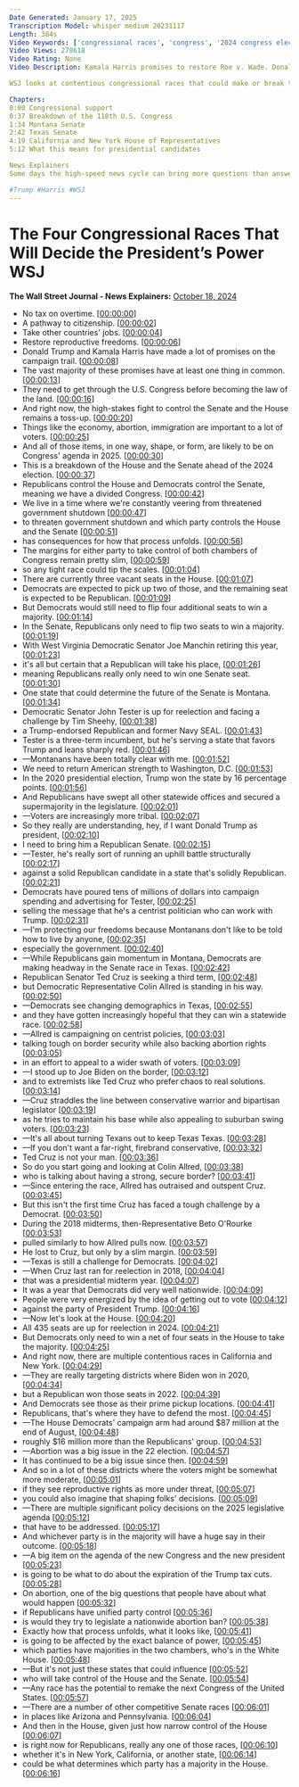 ```yaml
---
Date Generated: January 17, 2025
Transcription Model: whisper medium 20231117
Length: 384s
Video Keywords: ['congressional races', 'congress', '2024 congress election', 'congress election', 'house of repressentatives', 'the house', 'house', 'senate', 'senate races', 'house races', 'donald trump', 'gop', 'gop news', 'democratic news', 'democrats', 'kamala harris', '2024 election', 'voting', 'state congressional races', 'montana', 'montana senate race', 'texas', 'texas senate race 2024', 'new york congress', 'new york news', 'california voting', 'california news', 'trump vs harris', 'abortion', 'immigration', 'taxes', 'tax policy', 'economy', 'laws', 'usnews']
Video Views: 278618
Video Rating: None
Video Description: Kamala Harris promises to restore Roe v. Wade. Donald Trump promises returning jobs to the U.S. Those promises can’t be a reality without congressional support. Key issues in the 2024 presidential election like the economy, abortion and immigration are likely to be on Congress’s agenda in 2025. So what states could determine the direction of the country and potentially tip the scales?

WSJ looks at contentious congressional races that could make or break the future president’s agenda.

Chapters:
0:00 Congressional support
0:37 Breakdown of the 118th U.S. Congress 
1:34 Montana Senate
2:42 Texas Senate
4:19 California and New York House of Representatives 
5:12 What this means for presidential candidates 

News Explainers
Some days the high-speed news cycle can bring more questions than answers. WSJ’s news explainers break down the day's biggest stories into bite-size pieces to help you make sense of the news.

#Trump #Harris #WSJ
---
```


# The Four Congressional Races That Will Decide the President’s Power  WSJ
**The Wall Street Journal - News Explainers:** [October 18, 2024](https://www.youtube.com/watch?v=eoNYcHKT1sQ)
*  No tax on overtime. [[00:00:00](https://www.youtube.com/watch?v=eoNYcHKT1sQ&t=0.0s)]
*  A pathway to citizenship. [[00:00:02](https://www.youtube.com/watch?v=eoNYcHKT1sQ&t=2.58s)]
*  Take other countries' jobs. [[00:00:04](https://www.youtube.com/watch?v=eoNYcHKT1sQ&t=4.58s)]
*  Restore reproductive freedoms. [[00:00:06](https://www.youtube.com/watch?v=eoNYcHKT1sQ&t=6.58s)]
*  Donald Trump and Kamala Harris have made a lot of promises on the campaign trail. [[00:00:08](https://www.youtube.com/watch?v=eoNYcHKT1sQ&t=8.84s)]
*  The vast majority of these promises have at least one thing in common. [[00:00:13](https://www.youtube.com/watch?v=eoNYcHKT1sQ&t=13.120000000000001s)]
*  They need to get through the U.S. Congress before becoming the law of the land. [[00:00:16](https://www.youtube.com/watch?v=eoNYcHKT1sQ&t=16.52s)]
*  And right now, the high-stakes fight to control the Senate and the House remains a toss-up. [[00:00:20](https://www.youtube.com/watch?v=eoNYcHKT1sQ&t=20.62s)]
*  Things like the economy, abortion, immigration are important to a lot of voters. [[00:00:25](https://www.youtube.com/watch?v=eoNYcHKT1sQ&t=25.66s)]
*  And all of those items, in one way, shape, or form, are likely to be on Congress' agenda in 2025. [[00:00:30](https://www.youtube.com/watch?v=eoNYcHKT1sQ&t=30.9s)]
*  This is a breakdown of the House and the Senate ahead of the 2024 election. [[00:00:37](https://www.youtube.com/watch?v=eoNYcHKT1sQ&t=37.7s)]
*  Republicans control the House and Democrats control the Senate, meaning we have a divided Congress. [[00:00:42](https://www.youtube.com/watch?v=eoNYcHKT1sQ&t=42.1s)]
*  We live in a time where we're constantly veering from threatened government shutdown [[00:00:47](https://www.youtube.com/watch?v=eoNYcHKT1sQ&t=47.5s)]
*  to threaten government shutdown and which party controls the House and the Senate [[00:00:51](https://www.youtube.com/watch?v=eoNYcHKT1sQ&t=51.94s)]
*  has consequences for how that process unfolds. [[00:00:56](https://www.youtube.com/watch?v=eoNYcHKT1sQ&t=56.059999999999995s)]
*  The margins for either party to take control of both chambers of Congress remain pretty slim, [[00:00:59](https://www.youtube.com/watch?v=eoNYcHKT1sQ&t=59.059999999999995s)]
*  so any tight race could tip the scales. [[00:01:04](https://www.youtube.com/watch?v=eoNYcHKT1sQ&t=64.24s)]
*  There are currently three vacant seats in the House. [[00:01:07](https://www.youtube.com/watch?v=eoNYcHKT1sQ&t=67.03999999999999s)]
*  Democrats are expected to pick up two of those, and the remaining seat is expected to be Republican. [[00:01:09](https://www.youtube.com/watch?v=eoNYcHKT1sQ&t=69.36s)]
*  But Democrats would still need to flip four additional seats to win a majority. [[00:01:14](https://www.youtube.com/watch?v=eoNYcHKT1sQ&t=74.24s)]
*  In the Senate, Republicans only need to flip two seats to win a majority. [[00:01:19](https://www.youtube.com/watch?v=eoNYcHKT1sQ&t=79.12s)]
*  With West Virginia Democratic Senator Joe Manchin retiring this year, [[00:01:23](https://www.youtube.com/watch?v=eoNYcHKT1sQ&t=83.08s)]
*  it's all but certain that a Republican will take his place, [[00:01:26](https://www.youtube.com/watch?v=eoNYcHKT1sQ&t=86.8s)]
*  meaning Republicans really only need to win one Senate seat. [[00:01:30](https://www.youtube.com/watch?v=eoNYcHKT1sQ&t=90.14s)]
*  One state that could determine the future of the Senate is Montana. [[00:01:34](https://www.youtube.com/watch?v=eoNYcHKT1sQ&t=94.53999999999999s)]
*  Democratic Senator John Tester is up for reelection and facing a challenge by Tim Sheehy, [[00:01:38](https://www.youtube.com/watch?v=eoNYcHKT1sQ&t=98.1s)]
*  a Trump-endorsed Republican and former Navy SEAL. [[00:01:43](https://www.youtube.com/watch?v=eoNYcHKT1sQ&t=103.0s)]
*  Tester is a three-term incumbent, but he's serving a state that favors Trump and leans sharply red. [[00:01:46](https://www.youtube.com/watch?v=eoNYcHKT1sQ&t=106.24s)]
*  —Montanans have been totally clear with me. [[00:01:52](https://www.youtube.com/watch?v=eoNYcHKT1sQ&t=112.08s)]
*  We need to return American strength to Washington, D.C. [[00:01:53](https://www.youtube.com/watch?v=eoNYcHKT1sQ&t=113.91999999999999s)]
*  In the 2020 presidential election, Trump won the state by 16 percentage points. [[00:01:56](https://www.youtube.com/watch?v=eoNYcHKT1sQ&t=116.75999999999999s)]
*  And Republicans have swept all other statewide offices and secured a supermajority in the legislature. [[00:02:01](https://www.youtube.com/watch?v=eoNYcHKT1sQ&t=121.47999999999999s)]
*  —Voters are increasingly more tribal. [[00:02:07](https://www.youtube.com/watch?v=eoNYcHKT1sQ&t=127.19999999999999s)]
*  So they really are understanding, hey, if I want Donald Trump as president, [[00:02:10](https://www.youtube.com/watch?v=eoNYcHKT1sQ&t=130.44s)]
*  I need to bring him a Republican Senate. [[00:02:15](https://www.youtube.com/watch?v=eoNYcHKT1sQ&t=135.04s)]
*  —Tester, he's really sort of running an uphill battle structurally [[00:02:17](https://www.youtube.com/watch?v=eoNYcHKT1sQ&t=137.24s)]
*  against a solid Republican candidate in a state that's solidly Republican. [[00:02:21](https://www.youtube.com/watch?v=eoNYcHKT1sQ&t=141.2s)]
*  Democrats have poured tens of millions of dollars into campaign spending and advertising for Tester, [[00:02:25](https://www.youtube.com/watch?v=eoNYcHKT1sQ&t=145.6s)]
*  selling the message that he's a centrist politician who can work with Trump. [[00:02:31](https://www.youtube.com/watch?v=eoNYcHKT1sQ&t=151.4s)]
*  —I'm protecting our freedoms because Montanans don't like to be told how to live by anyone, [[00:02:35](https://www.youtube.com/watch?v=eoNYcHKT1sQ&t=155.04s)]
*  especially the government. [[00:02:40](https://www.youtube.com/watch?v=eoNYcHKT1sQ&t=160.28s)]
*  —While Republicans gain momentum in Montana, Democrats are making headway in the Senate race in Texas. [[00:02:42](https://www.youtube.com/watch?v=eoNYcHKT1sQ&t=162.48s)]
*  Republican Senator Ted Cruz is seeking a third term, [[00:02:48](https://www.youtube.com/watch?v=eoNYcHKT1sQ&t=168.07999999999998s)]
*  but Democratic Representative Colin Allred is standing in his way. [[00:02:50](https://www.youtube.com/watch?v=eoNYcHKT1sQ&t=170.96s)]
*  —Democrats see changing demographics in Texas, [[00:02:55](https://www.youtube.com/watch?v=eoNYcHKT1sQ&t=175.12s)]
*  and they have gotten increasingly hopeful that they can win a statewide race. [[00:02:58](https://www.youtube.com/watch?v=eoNYcHKT1sQ&t=178.96s)]
*  —Allred is campaigning on centrist policies, [[00:03:03](https://www.youtube.com/watch?v=eoNYcHKT1sQ&t=183.0s)]
*  talking tough on border security while also backing abortion rights [[00:03:05](https://www.youtube.com/watch?v=eoNYcHKT1sQ&t=185.88s)]
*  in an effort to appeal to a wider swath of voters. [[00:03:09](https://www.youtube.com/watch?v=eoNYcHKT1sQ&t=189.64s)]
*  —I stood up to Joe Biden on the border, [[00:03:12](https://www.youtube.com/watch?v=eoNYcHKT1sQ&t=192.55999999999997s)]
*  and to extremists like Ted Cruz who prefer chaos to real solutions. [[00:03:14](https://www.youtube.com/watch?v=eoNYcHKT1sQ&t=194.67999999999998s)]
*  —Cruz straddles the line between conservative warrior and bipartisan legislator [[00:03:19](https://www.youtube.com/watch?v=eoNYcHKT1sQ&t=199.16s)]
*  as he tries to maintain his base while also appealing to suburban swing voters. [[00:03:23](https://www.youtube.com/watch?v=eoNYcHKT1sQ&t=203.64s)]
*  —It's all about turning Texans out to keep Texas Texas. [[00:03:28](https://www.youtube.com/watch?v=eoNYcHKT1sQ&t=208.27999999999997s)]
*  —If you don't want a far-right, firebrand conservative, [[00:03:32](https://www.youtube.com/watch?v=eoNYcHKT1sQ&t=212.07999999999998s)]
*  Ted Cruz is not your man. [[00:03:36](https://www.youtube.com/watch?v=eoNYcHKT1sQ&t=216.92s)]
*  So do you start going and looking at Colin Allred, [[00:03:38](https://www.youtube.com/watch?v=eoNYcHKT1sQ&t=218.95999999999998s)]
*  who is talking about having a strong, secure border? [[00:03:41](https://www.youtube.com/watch?v=eoNYcHKT1sQ&t=221.64s)]
*  —Since entering the race, Allred has outraised and outspent Cruz. [[00:03:45](https://www.youtube.com/watch?v=eoNYcHKT1sQ&t=225.79999999999998s)]
*  But this isn't the first time Cruz has faced a tough challenge by a Democrat. [[00:03:50](https://www.youtube.com/watch?v=eoNYcHKT1sQ&t=230.0s)]
*  During the 2018 midterms, then-Representative Beto O'Rourke [[00:03:53](https://www.youtube.com/watch?v=eoNYcHKT1sQ&t=233.72s)]
*  pulled similarly to how Allred pulls now. [[00:03:57](https://www.youtube.com/watch?v=eoNYcHKT1sQ&t=237.23999999999998s)]
*  He lost to Cruz, but only by a slim margin. [[00:03:59](https://www.youtube.com/watch?v=eoNYcHKT1sQ&t=239.95999999999998s)]
*  —Texas is still a challenge for Democrats. [[00:04:02](https://www.youtube.com/watch?v=eoNYcHKT1sQ&t=242.95999999999998s)]
*  —When Cruz last ran for reelection in 2018, [[00:04:04](https://www.youtube.com/watch?v=eoNYcHKT1sQ&t=244.92s)]
*  that was a presidential midterm year. [[00:04:07](https://www.youtube.com/watch?v=eoNYcHKT1sQ&t=247.39999999999998s)]
*  It was a year that Democrats did very well nationwide. [[00:04:09](https://www.youtube.com/watch?v=eoNYcHKT1sQ&t=249.16s)]
*  People were very energized by the idea of getting out to vote [[00:04:12](https://www.youtube.com/watch?v=eoNYcHKT1sQ&t=252.16s)]
*  against the party of President Trump. [[00:04:16](https://www.youtube.com/watch?v=eoNYcHKT1sQ&t=256.68s)]
*  —Now let's look at the House. [[00:04:20](https://www.youtube.com/watch?v=eoNYcHKT1sQ&t=260.08s)]
*  All 435 seats are up for reelection in 2024. [[00:04:21](https://www.youtube.com/watch?v=eoNYcHKT1sQ&t=261.44s)]
*  But Democrats only need to win a net of four seats in the House to take the majority. [[00:04:25](https://www.youtube.com/watch?v=eoNYcHKT1sQ&t=265.4s)]
*  And right now, there are multiple contentious races in California and New York. [[00:04:29](https://www.youtube.com/watch?v=eoNYcHKT1sQ&t=269.76s)]
*  —They are really targeting districts where Biden won in 2020, [[00:04:34](https://www.youtube.com/watch?v=eoNYcHKT1sQ&t=274.48s)]
*  but a Republican won those seats in 2022. [[00:04:39](https://www.youtube.com/watch?v=eoNYcHKT1sQ&t=279.16s)]
*  And Democrats see those as their prime pickup locations. [[00:04:41](https://www.youtube.com/watch?v=eoNYcHKT1sQ&t=281.96000000000004s)]
*  Republicans, that's where they have to defend the most. [[00:04:45](https://www.youtube.com/watch?v=eoNYcHKT1sQ&t=285.6s)]
*  —The House Democrats' campaign arm had around $87 million at the end of August, [[00:04:48](https://www.youtube.com/watch?v=eoNYcHKT1sQ&t=288.6s)]
*  roughly $16 million more than the Republicans' group. [[00:04:53](https://www.youtube.com/watch?v=eoNYcHKT1sQ&t=293.20000000000005s)]
*  —Abortion was a big issue in the 22 election. [[00:04:57](https://www.youtube.com/watch?v=eoNYcHKT1sQ&t=297.16s)]
*  It has continued to be a big issue since then. [[00:04:59](https://www.youtube.com/watch?v=eoNYcHKT1sQ&t=299.8s)]
*  And so in a lot of these districts where the voters might be somewhat more moderate, [[00:05:01](https://www.youtube.com/watch?v=eoNYcHKT1sQ&t=301.96000000000004s)]
*  if they see reproductive rights as more under threat, [[00:05:07](https://www.youtube.com/watch?v=eoNYcHKT1sQ&t=307.36s)]
*  you could also imagine that shaping folks' decisions. [[00:05:09](https://www.youtube.com/watch?v=eoNYcHKT1sQ&t=309.72s)]
*  —There are multiple significant policy decisions on the 2025 legislative agenda [[00:05:12](https://www.youtube.com/watch?v=eoNYcHKT1sQ&t=312.76s)]
*  that have to be addressed. [[00:05:17](https://www.youtube.com/watch?v=eoNYcHKT1sQ&t=317.16s)]
*  And whichever party is in the majority will have a huge say in their outcome. [[00:05:18](https://www.youtube.com/watch?v=eoNYcHKT1sQ&t=318.76s)]
*  —A big item on the agenda of the new Congress and the new president [[00:05:23](https://www.youtube.com/watch?v=eoNYcHKT1sQ&t=323.28000000000003s)]
*  is going to be what to do about the expiration of the Trump tax cuts. [[00:05:28](https://www.youtube.com/watch?v=eoNYcHKT1sQ&t=328.16s)]
*  On abortion, one of the big questions that people have about what would happen [[00:05:32](https://www.youtube.com/watch?v=eoNYcHKT1sQ&t=332.24s)]
*  if Republicans have unified party control [[00:05:36](https://www.youtube.com/watch?v=eoNYcHKT1sQ&t=336.2s)]
*  is would they try to legislate a nationwide abortion ban? [[00:05:38](https://www.youtube.com/watch?v=eoNYcHKT1sQ&t=338.68s)]
*  Exactly how that process unfolds, what it looks like, [[00:05:41](https://www.youtube.com/watch?v=eoNYcHKT1sQ&t=341.96s)]
*  is going to be affected by the exact balance of power, [[00:05:45](https://www.youtube.com/watch?v=eoNYcHKT1sQ&t=345.76s)]
*  which parties have majorities in the two chambers, who's in the White House. [[00:05:48](https://www.youtube.com/watch?v=eoNYcHKT1sQ&t=348.84000000000003s)]
*  —But it's not just these states that could influence [[00:05:52](https://www.youtube.com/watch?v=eoNYcHKT1sQ&t=352.64s)]
*  who will take control of the House and the Senate. [[00:05:54](https://www.youtube.com/watch?v=eoNYcHKT1sQ&t=354.64s)]
*  —Any race has the potential to remake the next Congress of the United States. [[00:05:57](https://www.youtube.com/watch?v=eoNYcHKT1sQ&t=357.12s)]
*  —There are a number of other competitive Senate races [[00:06:01](https://www.youtube.com/watch?v=eoNYcHKT1sQ&t=361.32s)]
*  in places like Arizona and Pennsylvania. [[00:06:04](https://www.youtube.com/watch?v=eoNYcHKT1sQ&t=364.32s)]
*  And then in the House, given just how narrow control of the House [[00:06:07](https://www.youtube.com/watch?v=eoNYcHKT1sQ&t=367.28s)]
*  is right now for Republicans, really any one of those races, [[00:06:10](https://www.youtube.com/watch?v=eoNYcHKT1sQ&t=370.88s)]
*  whether it's in New York, California, or another state, [[00:06:14](https://www.youtube.com/watch?v=eoNYcHKT1sQ&t=374.32s)]
*  could be what determines which party has a majority in the House. [[00:06:16](https://www.youtube.com/watch?v=eoNYcHKT1sQ&t=376.79999999999995s)]
